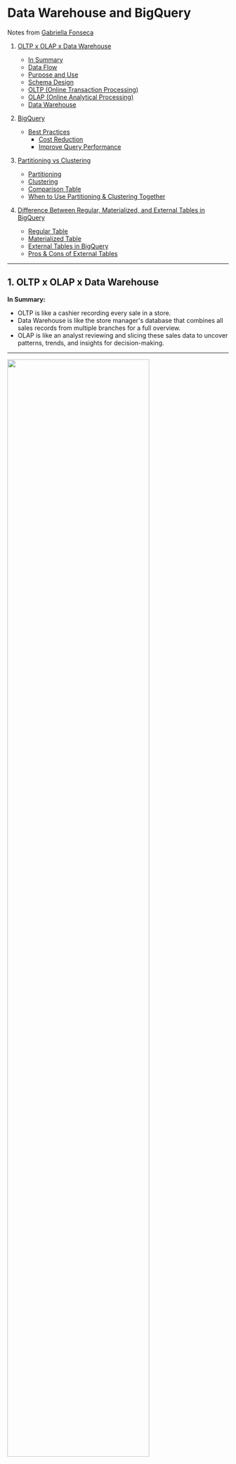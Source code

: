 # Data Warehouse and BigQuery

Notes from [Gabriella Fonseca](https://github.com/fonsecagabriella/data_engineering/blob/main/03_data_warehouse/00_notes.md)

1. [OLTP x OLAP x Data Warehouse](#oltp-x-olap-x-data-warehouse)
   - [In Summary](#in-summary)
   - [Data Flow](#data-flow)
   - [Purpose and Use](#purpose-and-use)
   - [Schema Design](#schema-design)
   - [OLTP (Online Transaction Processing)](#oltp-online-transaction-processing)
   - [OLAP (Online Analytical Processing)](#olap-online-analytical-processing)
   - [Data Warehouse](#data-warehouse)

2. [BigQuery](#bigquery)
   - [Best Practices](#best-practices)
     - [Cost Reduction](#cost-reduction)
     - [Improve Query Performance](#improve-query-performance)

3. [Partitioning vs Clustering](#partitioning-vs-clustering)
   - [Partitioning](#partitioning)
   - [Clustering](#clustering)
   - [Comparison Table](#comparison-table)
   - [When to Use Partitioning & Clustering Together](#when-to-use-partitioning--clustering-together)

4. [Difference Between Regular, Materialized, and External Tables in BigQuery](#difference-between-regular-materialized-and-external-tables-in-bigquery)
   - [Regular Table](#regular-table)
   - [Materialized Table](#materialized-table)
   - [External Tables in BigQuery](#external-tables-in-bigquery)
   - [Pros & Cons of External Tables](#pros--cons-of-external-tables)


----



## 1. OLTP x OLAP x Data Warehouse
**In Summary:**
- OLTP is like a cashier recording every sale in a store.
- Data Warehouse is like the store manager's database that combines all sales records from multiple branches for a full overview.
- OLAP is like an analyst reviewing and slicing these sales data to uncover patterns, trends, and insights for decision-making.

-------------

<img src="images/data-management.png" width="80%">


**Data Flow:**
- Data originates in OLTP systems, where business transactions are recorded. 
- This raw transactional data is extracted, transformed, and loaded (ETL/ELT process) into the Data Warehouse.


**Purpose and Use:**
- OLTP focuses on operational efficiency and quick transactional processes.
- Data Warehouse stores historical, cleaned, and consolidated data for analytical purposes.
- OLAP provides tools and technologies to analyze the data in the Data Warehouse, supporting business intelligence and strategic decisions.


**Schema Design:**
- OLTP systems use normalized schemas to reduce redundancy and improve transactional performance.
- Data Warehouses use denormalized schemas (e.g., star schema) to optimize analytical queries.

------



| Feature                 | OLTP                          | OLAP                         |
|-------------------------|-------------------------------|------------------------------|
| **Main Use**            | Day-to-day operations         | Data analysis and reporting  |
| **Data Volume**         | Small and current             | Large and historical         |
| **Query Type**          | Simple, fast transactions     | Complex, analytical queries  |
| **Data Structure**      | Normalized                    | Denormalized                 |
| **Users**               | Operational staff/customers   | Analysts/decision-makers     |
| **Backup and recovery**| Regular backups required to ensure business continuity and meet legal and governance requirements | Lost data can be reloaded from OLTP database as needed in lieu of regular backups |
| **Space requirements** | Generally small if historical data is archived                        | Generally large due to aggregating large datasets                        |



### **OLTP (Online Transaction Processing)**
Designed to handle day-to-day operations like sales, banking transactions, or customer orders.

- Fast and frequent transactions: Handles many small, quick tasks like adding a new order or updating an account balance.
- Real-time updates: Ensures data is always up-to-date for operational needs.
- Data structure: Highly normalized (organized into many tables to avoid redundancy).
- Users: Typically used by front-line employees or customers interacting with systems like apps or websites.
- Example: When you buy something online, OLTP systems handle the order, update the stock, and process the payment—all quickly and accurately.

### **OLAP (Online Analytical Processing)**
Designed for analyzing large amounts of data to identify trends, patterns, or insights.

- Complex queries: Processes heavy, analytical queries like "What were our total sales by region over the past year?"
- Historical data: Often works with aggregated data to look at trends over time.
- Data structure: Denormalized for faster reading (data may be stored in fewer, broader tables).
- Users: Typically used by analysts, decision-makers, or business intelligence tools.
- Example: A company might use OLAP to analyze last year's sales to decide which products to promote this year.

### **Data Warehouse**
Central repository that aggregates, organizes, and stores historical data for analysis.

<img src="images/data_warehouse.png" width="70%">

- Role in the ecosystem: Pulls and integrates data from multiple OLTP systems (and other sources like APIs, logs, or flat files).
- Uses ETL/ELT processes to transform transactional data into a structured format suitable for analysis.
- Serves as the foundation for OLAP activities.
- Optimized for read-heavy operations and large-scale aggregations.
- Stores denormalized data in formats like star or snowflake schemas for performance and usability.


-----------

## 4. BigQuery
- Serverless datawarehouse
- Software as well as infrastructure including scalability and high-availability 
- Uses column oriented structured
<img src="images/column-oriented.png" width="80%">

- You can used BigQuery to run ML models

````
CREATE OR REPLACE EXTERNAL TABLE `taxi-rides-ny.nytaxi.external_yellow_tripdata``
OPTIONS(
    format = 'CSV',
    -- you can get all files stored in the bucket with *
    uris=['gs://nyc-tl-data/tripdata/yellow_tripdata_2019-*.csv'] 
)
````

### **Best practices**
**COST REDUCTION**
- Avoid `SELECT *` 
- Price queries before running them
- Use clustered or partioned tables

**IMPROVE QUERY PERFORMANCE**
- Filter on partitioned columns
- Denormalise data
- Use nested or repeated columns
- Reduce data before using `JOIN`
- Place the table with the largest number of rows first followed by the tables with the fewest rows, and then place the remaning tables by decreasing size.



----



## 3. Partioning vs Clustering

| **Feature**       | **Partitioning**                                 | **Clustering**                                    |
|--------------------|--------------------------------------------------|--------------------------------------------------|
| **How it works**   | Divides the table into independent partitions.   | Organizes data within the table (or partition).  |
| **Key Columns**    | Focuses on one partitioning column (or criteria).| Focuses on one or more clustering columns.       |
| **Best for**       | Date-based queries                               | Filtering, sorting, or grouping on specific columns |
| **Column types**   | Date or Timestamp columns                        | Low-cardinality columns (e.g., region, category) |
| **Storage**        | Creates separate physical storage for partitions.| No separate storage; organizes data internally.  |
| **Use Case**       | Filters on partitioning column (e.g., date).     | Filters or aggregates on clustering columns.     |
| **Benefit**        | Reduces query cost by skipping entire partitions.| Reduces data scanned within partitions or table. |
| **Improves performance?** | ✅ Yes, by scanning only relevant partitions | ✅ Yes, by reducing scanned bytes within partitions |
| **Reduces cost?**  | ✅ Yes, fewer scanned bytes                      | ✅ Yes, especially for frequent filters        |
| **Can be combined?** | ✅ Yes                                        | ✅ Yes                                         |




### **Partition**
Partitioning divides a table into smaller, manageable segments (called partitions) based on the values in one or more columns. It allows queries to scan only relevant partitions, improving performance for queries that filter on the partitioned column(s).


- The icone for partitioned and non-partitioned data is different (the one for partitioned has a little bar)\
<img src="images/partioned-non.png" width="90%">

### **Clustering**
Clustering organizes data within a table (or partition) based on the values in one or more columns. It stores similar rows together physically, reducing the amount of data scanned during queries.


- The order of the columns matter for performance
- Clustering improves filter and aggrehgate queries
- You can specify up to for
- Useful for big tables (> 1GB)

**When Clustering is NOT Necessary or Useful:**
❌ Small tables (<1GB)
The overhead of maintaining clustering is not worth it for small tables.

❌ High-cardinality columns (too many unique values)
Clustering on a column like user_id with millions of unique values may not provide significant performance gains.

❌ Queries do not filter, sort, or aggregate on the clustering column
If queries rarely use WHERE, ORDER BY, or GROUP BY on the clustering column, the benefits of clustering will not be realized.


### When to Use Partitioning & Clustering Together?
If queries filter by date and another column, use both.

Example:
- Partition by `event_date`
- Cluster by `customer_id`

This speeds up queries that filter by date AND customer ID.

**If unsure, start with partitioning (it's more impactful on query performance and cost). Add clustering later if additional optimization is needed.**

---------------



## 4. Difference Between Regular, Materialized and External Tables in BigQuery

| Feature | Regular Table | Materialized Table (View) |
|---|---|---|
| Storage | Stores full data | Stores precomputed query results |
| Performance | Slower, queries scan the table | Faster, queries use precomputed results |
| Refresh | Must be manually updated | Automatically updates when source changes |
| Use Case | Storing raw or cleaned data | Improving query speed for frequent queries |
| Cost | Charges for storage & queries | Charges for storage but **reduces** query costs |

### 4.1 Regular Table
A **regular table** in BigQuery is a standard table where data is stored in a structured format. It is queried directly from storage, meaning every time you run a query, BigQuery scans the data in the table to generate results.

- Data is stored persistently.
- Queries read from the table every time they are executed.
- No precomputed results; queries can take longer if scanning large datasets.
- Good for frequently updated datasets.

```sql
CREATE OR REPLACE TABLE my_dataset.regular_table AS
SELECT * FROM my_dataset.source_table;
```

### 4.2 Materialized Table
A **materialized** table is a precomputed table that stores the results of a query. Unlike regular tables, materialized tables improve query performance by reducing the amount of data that needs to be scanned.

- Stores precomputed query results.
- Improves performance for repetitive queries.
- Requires periodic refresh to stay up-to-date.
- Reduces query costs by avoiding frequent full table scans.

````sql
CREATE MATERIALIZED VIEW my_dataset.materialized_table AS
SELECT customer_id, SUM(total_amount) AS total_spent
FROM my_dataset.transactions
GROUP BY customer_id;

````

### 4.3 External Tables in BigQuery

✅ **No Data Duplication** → Data remains in GCS; BigQuery does not copy it.
✅ **Cost-Efficient** → You don’t pay for storage in BigQuery, only for the query processing.
✅ **Schema Definition** → You must define the schema, or BigQuery can auto-detect it.
✅ **Supports Various Formats** → CSV, JSON, Parquet, ORC, and Avro files.


**When Should You Use an External Table?**
- When you don’t want to store large datasets inside BigQuery.
- When data frequently updates in GCS and you don’t want to reload it into BigQuery.
- When you only need to run occasional queries on the data.

| Pros ✅ | Cons ❌ |
|---------|---------|
| No need to move data into BigQuery | Query performance is slower than internal tables |
| Saves on storage costs | Cannot be used for clustering or partitioning |
| Supports various file formats (CSV, JSON, Parquet) | Limited support for certain operations (e.g., updates) |
